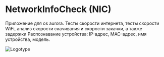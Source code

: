# NetworkInfoCheck (NIC)

Приложение для os aurora.
Тесты скорости интернета, тесты скорости WiFi, анализ скорости скачивания и скорости закачки, а также задержки
Распознавание устройства: IP-адрес, MAC-адрес, имя устройства, модель.

![Logotype](./docs/TestLogo.jpg)
